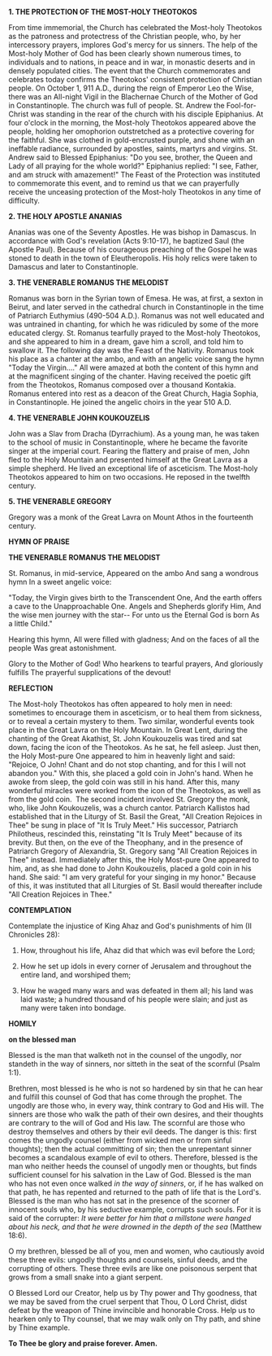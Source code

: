 
**1. THE PROTECTION OF THE MOST-HOLY THEOTOKOS**

From time immemorial, the Church has celebrated the Most-holy Theotokos as the patroness and protectress of the Christian people, who, by her intercessory prayers, implores God's mercy for us sinners. The help of the Most-holy Mother of God has been clearly shown numerous times, to individuals and to nations, in peace and in war, in monastic deserts and in densely populated cities. The event that the Church commemorates and celebrates today confirms the Theotokos' consistent protection of Christian people. On October 1, 911 A.D., during the reign of Emperor Leo the Wise, there was an All-night Vigil in the Blachernae Church of the Mother of God in Constantinople. The church was full of people. St. Andrew the Fool-for-Christ was standing in the rear of the church with his disciple Epiphanius. At four o'clock in the morning, the Most-holy Theotokos appeared above the people, holding her omophorion outstretched as a protective covering for the faithful. She was clothed in gold-encrusted purple, and shone with an ineffable radiance, surrounded by apostles, saints, martyrs and virgins. St. Andrew said to Blessed Epiphanius: "Do you see, brother, the Queen and Lady of all praying for the whole world?" Epiphanius replied: "I see, Father, and am struck with amazement!" The Feast of the Protection was instituted to commemorate this event, and to remind us that we can prayerfully receive the unceasing protection of the Most-holy Theotokos in any time of difficulty.

**2. THE HOLY APOSTLE ANANIAS**

Ananias was one of the Seventy Apostles. He was bishop in Damascus. In accordance with God's revelation (Acts 9:10-17), he baptized Saul (the Apostle Paul). Because of his courageous preaching of the Gospel he was stoned to death in the town of Eleutheropolis. His holy relics were taken to Damascus and later to Constantinople.

**3. THE VENERABLE ROMANUS THE MELODIST**

Romanus was born in the Syrian town of Emesa. He was, at first, a sexton in Beirut, and later served in the cathedral church in Constantinople in the time of Patriarch Euthymius (490-504 A.D.). Romanus was not well educated and was untrained in chanting, for which he was ridiculed by some of the more educated clergy. St. Romanus tearfully prayed to the Most-holy Theotokos, and she appeared to him in a dream, gave him a scroll, and told him to swallow it. The following day was the Feast of the Nativity. Romanus took his place as a chanter at the ambo, and with an angelic voice sang the hymn "Today the Virgin…." All were amazed at both the content of this hymn and at the magnificent singing of the chanter. Having received the poetic gift from the Theotokos, Romanus composed over a thousand Kontakia. Romanus entered into rest as a deacon of the Great Church, Hagia Sophia, in Constantinople. He joined the angelic choirs in the year 510 A.D.

**4. THE VENERABLE JOHN KOUKOUZELIS**

John was a Slav from Dracha (Dyrrachium). As a young man, he was taken to the school of music in Constantinople, where he became the favorite singer at the imperial court. Fearing the flattery and praise of men, John fled to the Holy Mountain and presented himself at the Great Lavra as a simple shepherd. He lived an exceptional life of asceticism. The Most-holy Theotokos appeared to him on two occasions. He reposed in the twelfth century.

**5. THE VENERABLE GREGORY**

Gregory was a monk of the Great Lavra on Mount Athos in the fourteenth century.



**HYMN OF PRAISE**

**THE VENERABLE ROMANUS THE MELODIST**

St. Romanus, in mid-service,
Appeared on the ambo
And sang a wondrous hymn
In a sweet angelic voice:

"Today, the Virgin gives birth to the Transcendent One,
And the earth offers a cave to the Unapproachable One.
Angels and Shepherds glorify Him,
And the wise men journey with the star--
For unto us the Eternal God is born
As a little Child."

Hearing this hymn,
All were filled with gladness;
And on the faces of all the people
Was great astonishment.

Glory to the Mother of God!
Who hearkens to tearful prayers,
And gloriously fulfills
The prayerful supplications of the devout!


**REFLECTION**

The Most-holy Theotokos has often appeared to holy men in need: sometimes to encourage them in asceticism, or to heal them from sickness, or to reveal a certain mystery to them. Two similar, wonderful events took place in the Great Lavra on the Holy Mountain. In Great Lent, during the chanting of the Great Akathist, St. John Koukouzelis was tired and sat down, facing the icon of the Theotokos. As he sat, he fell asleep. Just then, the Holy Most-pure One appeared to him in heavenly light and said: "Rejoice, O John! Chant and do not stop chanting, and for this I will not abandon you." With this, she placed a gold coin in John's hand. When he awoke from sleep, the gold coin was still in his hand. After this, many wonderful miracles were worked from the icon of the Theotokos, as well as from the gold coin. 
The second incident involved St. Gregory the monk, who, like John Koukouzelis, was a church cantor. Patriarch Kallistos had established that in the Liturgy of St. Basil the Great, "All Creation Rejoices in Thee" be sung in place of "It Is Truly Meet." His successor, Patriarch Philotheus, rescinded this, reinstating "It Is Truly Meet" because of its brevity. But then, on the eve of the Theophany, and in the presence of Patriarch Gregory of Alexandria, St. Gregory sang "All Creation Rejoices in Thee" instead. Immediately after this, the Holy Most-pure One appeared to him, and, as she had done to John Koukouzelis, placed a gold coin in his hand. She said: "I am very grateful for your singing in my honor." Because of this, it was instituted that all Liturgies of St. Basil would thereafter include "All Creation Rejoices in Thee."



**CONTEMPLATION**


Contemplate the injustice of King Ahaz and God's punishments of him (II Chronicles 28):

1.  How, throughout his life, Ahaz did that which was evil before the Lord;

1.  How he set up idols in every corner of Jerusalem and throughout the entire land, and worshiped them;

1.  How he waged many wars and was defeated in them all; his land was laid waste; a hundred thousand of his people were slain; and just as many were taken into bondage.



**HOMILY**

**on the blessed man**


Blessed is the man that walketh not in the counsel of the ungodly, nor standeth in the way of sinners, nor sitteth in the seat of the scornful (Psalm 1:1).

Brethren, most blessed is he who is not so hardened by sin that he can hear and fulfill this counsel of God that has come through the prophet. The ungodly are those who, in every way, think contrary to God and His will. The sinners are those who walk the path of their own desires, and their thoughts are contrary to the will of God and His law. The scornful are those who destroy themselves and others by their evil deeds. The danger is this: first comes the ungodly counsel (either from wicked men or from sinful thoughts); then the actual committing of sin; then the unrepentant sinner becomes a scandalous example of evil to others. Therefore, blessed is the man who neither heeds the counsel of ungodly men or thoughts, but finds sufficient counsel for his salvation in the Law of God. Blessed is the man who has not even once walked *in the way of sinners*, or, if he has walked on that path, he has repented and returned to the path of life that is the Lord's. Blessed is the man who has not sat in the presence of the scorner of innocent souls who, by his seductive example, corrupts such souls. For it is said of the corrupter: *It were better for him that a millstone were hanged about his neck, and that he were drowned in the depth of the sea* (Matthew 18:6).

O my brethren, blessed be all of you, men and women, who cautiously avoid these three evils: ungodly thoughts and counsels, sinful deeds, and the corrupting of others. These three evils are like one poisonous serpent that grows from a small snake into a giant serpent.

O Blessed Lord our Creator, help us by Thy power and Thy goodness, that we may be saved from the cruel serpent that Thou, O Lord Christ, didst defeat by the weapon of Thine invincible and honorable Cross. Help us to hearken only to Thy counsel, that we may walk only on Thy path, and shine by Thine example.

**To Thee be glory and praise forever. Amen.**

